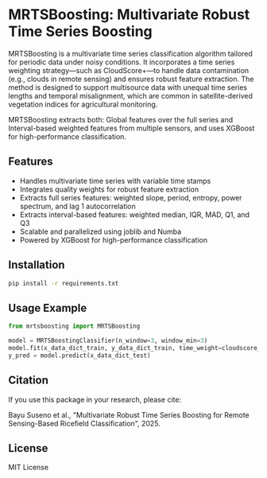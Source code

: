 # MRTSBoosting: Multivariate Robust Time Series Boosting

MRTSBoosting is a multivariate time series classification algorithm tailored for periodic data under noisy conditions. It incorporates a time series weighting strategy—such as CloudScore+—to handle data contamination (e.g., clouds in remote sensing) and ensures robust feature extraction. The method is designed to support multisource data with unequal time series lengths and temporal misalignment, which are common in satellite-derived vegetation indices for agricultural monitoring.

MRTSBoosting extracts both:
Global features over the full series and Interval-based weighted features from multiple sensors, and uses XGBoost for high-performance classification.

## Features

- Handles multivariate time series with variable time stamps
- Integrates quality weights for robust feature extraction
- Extracts full series features: weighted slope, period, entropy, power spectrum, and lag 1 autocorrelation
- Extracts interval-based features: weighted median, IQR, MAD, Q1, and Q3
- Scalable and parallelized using joblib and Numba
- Powered by XGBoost for high-performance classification

## Installation

```bash
pip install -r requirements.txt
```

## Usage Example

```python
from mrtsboosting import MRTSBoosting

model = MRTSBoostingClassifier(n_window=3, window_min=3)
model.fit(x_data_dict_train, y_data_dict_train, time_weight=cloudscore_dict)
y_pred = model.predict(x_data_dict_test)
```

## Citation

If you use this package in your research, please cite:

Bayu Suseno et al., "Multivariate Robust Time Series Boosting for Remote Sensing-Based Ricefield Classification", 2025.

## License

MIT License
